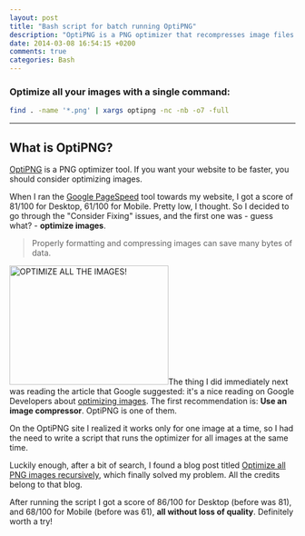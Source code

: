 ```yaml
---
layout: post
title: "Bash script for batch running OptiPNG"
description: "OptiPNG is a PNG optimizer that recompresses image files to a smaller size, without losing any information."
date: 2014-03-08 16:54:15 +0200
comments: true
categories: Bash
---
```


<h3>Optimize all your images with a single command:</h3>

``` bash
find . -name '*.png' | xargs optipng -nc -nb -o7 -full
```

<hr>

<h2>What is OptiPNG?</h2>

<p><a href="http://optipng.sourceforge.net/" title="OptiPNG is a PNG optimizer that recompresses image files to a smaller size, without losing any information. This program also converts external formats (BMP, GIF, PNM and TIFF) to optimized PNG, and performs PNG integrity checks and corrections.">OptiPNG</a> is a PNG optimizer tool. If you want your website to be faster, you should consider optimizing images.</p>

<p>When I ran the <a href="http://developers.google.com/speed/pagespeed/insights/" title="PageSpeed Insights" rel="external">Google PageSpeed</a> tool towards my website, I got a score of 81/100 for Desktop, 61/100 for Mobile. Pretty low, I thought. So I decided to go through the "Consider Fixing" issues, and the first one was - guess what? - <strong>optimize images</strong>.</p>

<blockquote>Properly formatting and compressing images can save many bytes of data.</blockquote>

<p><img src="/images/optimize-all-the-images.webp" alt="OPTIMIZE ALL THE IMAGES!" width="280" height="210" class="basic-alignment left" />The thing I did immediately next was reading the article that Google suggested: it's a nice reading on Google Developers about <a href="https://developers.google.com/speed/docs/insights/OptimizeImages" title="Optimizing images - Google Developers" rel="external">optimizing images</a>. The first recommendation is: <strong>Use an image compressor</strong>. OptiPNG is one of them.</p>

<p>On the OptiPNG site I realized it works only for one image at a time, so I had the need to write a script that runs the optimizer for all images at the same time.</p>

<p>Luckily enough, after a bit of search, I found a blog post titled <a href="http://www.justpowered.de/blog/shellbatch/optimize-all-png-images-recursively.html" title="Optimize all PNG images recursively">Optimize all PNG images recursively</a>, which finally solved my problem. All the credits belong to that blog.</p>

<p>After running the script I got a score of 86/100 for Desktop (before was 81), and 68/100 for Mobile (before was 61), <strong>all without loss of quality</strong>. Definitely worth a try!</p>